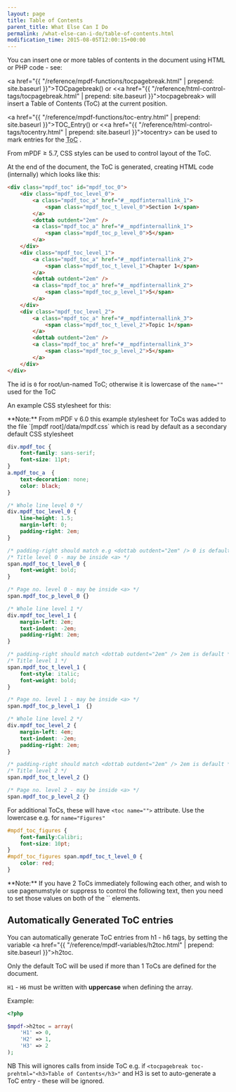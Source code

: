 ```yaml
---
layout: page
title: Table of Contents
parent_title: What Else Can I Do
permalink: /what-else-can-i-do/table-of-contents.html
modification_time: 2015-08-05T12:00:15+00:00
---
```


You can insert one or more tables of contents in the document using HTML or PHP code - see:

<a href="{{ "/reference/mpdf-functions/tocpagebreak.html" | prepend: site.baseurl }}">TOCpagebreak()</a> or
&lt;<a href="{{ "/reference/html-control-tags/tocpagebreak.html" | prepend: site.baseurl }}">tocpagebreak</a>&gt;
will insert a Table of Contents (ToC) at the current position.

<a href="{{ "/reference/mpdf-functions/toc-entry.html" | prepend: site.baseurl }}">TOC_Entry()</a> or
&lt;<a href="{{ "/reference/html-control-tags/tocentry.html" | prepend: site.baseurl }}">tocentry</a>&gt; can be used
to mark entries for the <acronym title="Table of Contents">ToC</acronym> .

From mPDF &ge; 5.7, CSS styles can be used to control layout of the ToC.

At the end of the document, the ToC is generated, creating HTML code (internally) which looks like this:

```html
<div class="mpdf_toc" id="mpdf_toc_0">
    <div class="mpdf_toc_level_0">
        <a class="mpdf_toc_a" href="#__mpdfinternallink_1">
            <span class="mpdf_toc_t_level_0">Section 1</span>
        </a>
        <dottab outdent="2em" />
        <a class="mpdf_toc_a" href="#__mpdfinternallink_1">
            <span class="mpdf_toc_p_level_0">5</span>
        </a>
    </div>
    <div class="mpdf_toc_level_1">
        <a class="mpdf_toc_a" href="#__mpdfinternallink_2">
            <span class="mpdf_toc_t_level_1">Chapter 1</span>
        </a>
        <dottab outdent="2em" />
        <a class="mpdf_toc_a" href="#__mpdfinternallink_2">
            <span class="mpdf_toc_p_level_1">5</span>
        </a>
    </div>
    <div class="mpdf_toc_level_2">
        <a class="mpdf_toc_a" href="#__mpdfinternallink_3">
            <span class="mpdf_toc_t_level_2">Topic 1</span>
        </a>
        <dottab outdent="2em" />
        <a class="mpdf_toc_a" href="#__mpdfinternallink_3">
            <span class="mpdf_toc_p_level_2">5</span>
        </a>
    </div>
</div>

```

The id is `0` for root/un-named ToC; otherwise it is lowercase of the `name=""` used for the ToC

An example CSS stylesheet for this:

<div class="alert alert-info" role="alert" markdown="1">
  **Note:** From mPDF v 6.0 this example stylesheet for ToCs
  was added to the file `[mpdf root]/data/mpdf.css` which is read by default as a secondary default
  CSS stylesheet
</div>

```css
div.mpdf_toc {
    font-family: sans-serif;
    font-size: 11pt;
}
a.mpdf_toc_a  {
    text-decoration: none;
    color: black;
}

/* Whole line level 0 */
div.mpdf_toc_level_0 {
    line-height: 1.5;
    margin-left: 0;
    padding-right: 2em;
}

/* padding-right should match e.g <dottab outdent="2em" /> 0 is default */
/* Title level 0 - may be inside <a> */
span.mpdf_toc_t_level_0 {
    font-weight: bold;
}

/* Page no. level 0 - may be inside <a> */
span.mpdf_toc_p_level_0 {}

/* Whole line level 1 */
div.mpdf_toc_level_1 {
    margin-left: 2em;
    text-indent: -2em;
    padding-right: 2em;
}

/* padding-right should match <dottab outdent="2em" /> 2em is default */
/* Title level 1 */
span.mpdf_toc_t_level_1 {
    font-style: italic;
    font-weight: bold;
}

/* Page no. level 1 - may be inside <a> */
span.mpdf_toc_p_level_1  {}

/* Whole line level 2 */
div.mpdf_toc_level_2 {
    margin-left: 4em;
    text-indent: -2em;
    padding-right: 2em;
}

/* padding-right should match <dottab outdent="2em" /> 2em is default */
/* Title level 2 */
span.mpdf_toc_t_level_2 {}

/* Page no. level 2 - may be inside <a> */
span.mpdf_toc_p_level_2 {}
```

For additional ToCs, these will have `<toc name="">` attribute. Use the lowercase e.g. for `name="Figures"`

```css
#mpdf_toc_figures {
    font-family:Calibri;
    font-size: 10pt;
}
#mpdf_toc_figures span.mpdf_toc_t_level_0 {
    color: red;
}
```

<div class="alert alert-info" role="alert" markdown="1">
  **Note:** If you have 2 ToCs immediately following each other,
  and wish to use pagenumstyle or suppress to control the following text, then you need to set those values on both
  of the `<tocpagebreak>` elements.
</div>

## Automatically Generated ToC entries

You can automatically generate ToC entries from h1 - h6 tags, by setting the variable
<a href="{{ "/reference/mpdf-variables/h2toc.html" | prepend: site.baseurl }}">h2toc</a>.

Only the default ToC will be used if more than 1 ToCs are defined for the document.

`H1` - `H6` must be written with **uppercase** when defining the array.

Example:

```php
<?php

$mpdf->h2toc = array(
    'H1' => 0,
    'H2' => 1,
    'H3' => 2
);

```

NB This will ignores calls from inside ToC e.g. if `<tocpagebreak toc-prehtml="<h3>Table of Contents</h3>"`
and H3 is set to auto-generate a ToC entry - these will be ignored.

